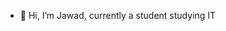 - 👋 Hi, I’m Jawad, currently a student studying IT

<!--
**Jawad-o9/Jawad-o9** is a ✨ _special_ ✨ repository because its `README.md` (this file) appears on your GitHub profile.


